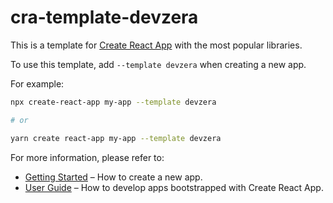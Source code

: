 # cra-template-devzera

This is a template for [Create React App](https://github.com/facebook/create-react-app) with the most popular libraries.

To use this template, add `--template devzera` when creating a new app.

For example:

```sh
npx create-react-app my-app --template devzera

# or

yarn create react-app my-app --template devzera
```

For more information, please refer to:

- [Getting Started](https://create-react-app.dev/docs/getting-started) – How to create a new app.
- [User Guide](https://create-react-app.dev) – How to develop apps bootstrapped with Create React App.
